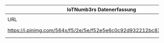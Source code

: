 |IoTNumb3rs Datenerfassung|||||||||||
| ---- | ---- | ---- | ---- | ---- | ---- | ---- | ---- | ---- | ---- | ---- |
||||||||||||
|URL|home_url|filename|device_class|device_count|market_class|market_volume|prognosis_year|publication_year|authorship_class|Dropbox folder|
|https://i.pinimg.com/564x/f5/2e/5e/f52e5e6c0c92d932212bc83ae974f548.jpg|https://www.slideshare.net/AvayaInc/engaging-the-internet-of-things-47213422|file10_f52e5e6c0c92d932212bc83ae974f548.jpg|Generic IoT|30000000000|||2020|2015|blogger|JinlinHolic/20181222-1500|
